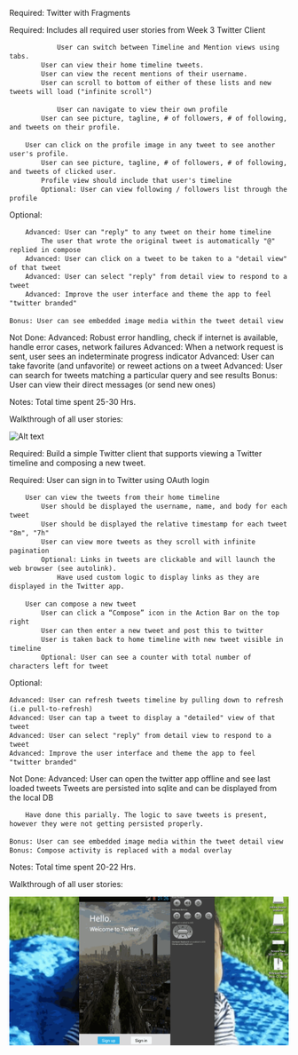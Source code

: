 Required: Twitter with Fragments

Required:
		Includes all required user stories from Week 3 Twitter Client
		
               	User can switch between Timeline and Mention views using tabs.
			User can view their home timeline tweets.
			User can view the recent mentions of their username.
			User can scroll to bottom of either of these lists and new tweets will load ("infinite scroll")

                User can navigate to view their own profile
			User can see picture, tagline, # of followers, # of following, and tweets on their profile.

		User can click on the profile image in any tweet to see another user's profile.
			User can see picture, tagline, # of followers, # of following, and tweets of clicked user.
			Profile view should include that user's timeline
			Optional: User can view following / followers list through the profile

Optional:

        Advanced: User can "reply" to any tweet on their home timeline
			The user that wrote the original tweet is automatically "@" replied in compose
        Advanced: User can click on a tweet to be taken to a "detail view" of that tweet
        Advanced: User can select "reply" from detail view to respond to a tweet
        Advanced: Improve the user interface and theme the app to feel "twitter branded"

 	Bonus: User can see embedded image media within the tweet detail view

Not Done:
	Advanced: Robust error handling, check if internet is available, handle error cases, network failures
	Advanced: When a network request is sent, user sees an indeterminate progress indicator
	Advanced: User can take favorite (and unfavorite) or reweet actions on a tweet
	Advanced: User can search for tweets matching a particular query and see results
	Bonus: User can view their direct messages (or send new ones)

Notes:
        Total time spent 25-30 Hrs.


Walkthrough of all user stories:



![Alt text](https://github.com/prafulmantale/MobileDevelopment/blob/master/Codepath/android/assignments/TwitterApp/TwitterApp_2.gif)

Required: Build a simple Twitter client that supports viewing a Twitter timeline and composing a new tweet. 

Required: 
		User can sign in to Twitter using OAuth login

		User can view the tweets from their home timeline
			User should be displayed the username, name, and body for each tweet
			User should be displayed the relative timestamp for each tweet "8m", "7h"
			User can view more tweets as they scroll with infinite pagination
			Optional: Links in tweets are clickable and will launch the web browser (see autolink). 
				Have used custom logic to display links as they are displayed in the Twitter app.

		User can compose a new tweet
			User can click a “Compose” icon in the Action Bar on the top right
			User can then enter a new tweet and post this to twitter
			User is taken back to home timeline with new tweet visible in timeline
			Optional: User can see a counter with total number of characters left for tweet

Optional:

	Advanced: User can refresh tweets timeline by pulling down to refresh (i.e pull-to-refresh)
	Advanced: User can tap a tweet to display a "detailed" view of that tweet
	Advanced: User can select "reply" from detail view to respond to a tweet
	Advanced: Improve the user interface and theme the app to feel "twitter branded"

Not Done:
	Advanced: User can open the twitter app offline and see last loaded tweets
		Tweets are persisted into sqlite and can be displayed from the local DB

		Have done this parially. The logic to save tweets is present, however they were not getting persisted properly.

	Bonus: User can see embedded image media within the tweet detail view
	Bonus: Compose activity is replaced with a modal overlay
		
Notes:
	Total time spent 20-22 Hrs.


Walkthrough of all user stories:

![Alt text](https://github.com/prafulmantale/MobileDevelopment/blob/master/Codepath/android/assignments/TwitterApp/TwitterApp.gif)

